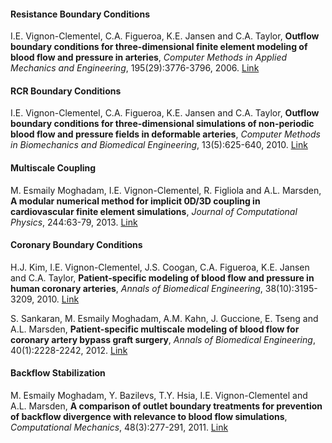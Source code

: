 #### Resistance Boundary Conditions

I.E. Vignon-Clementel, C.A. Figueroa, K.E. Jansen and C.A. Taylor, **Outflow boundary conditions for three-dimensional finite element modeling of blood flow and pressure in arteries**, _Computer Methods in Applied Mechanics and Engineering_, 195(29):3776-3796, 2006. [Link](http://www.sciencedirect.com/science/article/pii/S0045782505002586)

#### RCR Boundary Conditions

I.E. Vignon-Clementel, C.A. Figueroa, K.E. Jansen and C.A. Taylor, **Outflow boundary conditions for three-dimensional simulations of non-periodic blood flow and pressure fields in deformable arteries**, _Computer Methods in Biomechanics and Biomedical Engineering_, 13(5):625-640, 2010. [Link](http://www.tandfonline.com/doi/abs/10.1080/10255840903413565#.VCdsQ3Wx3UY)

#### Multiscale Coupling

M. Esmaily Moghadam, I.E. Vignon-Clementel, R. Figliola and A.L. Marsden, **A modular numerical method for implicit 0D/3D coupling in cardiovascular finite element simulations**, _Journal of Computational Physics_, 244:63-79, 2013. [Link](http://www.sciencedirect.com/science/article/pii/S0021999112004202)

#### Coronary Boundary Conditions

H.J. Kim, I.E. Vignon-Clementel, J.S. Coogan, C.A. Figueroa, K.E. Jansen and C.A. Taylor, **Patient-specific modeling of blood flow and pressure in human coronary arteries**, _Annals of Biomedical Engineering_, 38(10):3195-3209, 2010. [Link](http://link.springer.com/article/10.1007/s10439-010-0083-6#page-1)

S. Sankaran, M. Esmaily Moghadam, A.M. Kahn, J. Guccione, E. Tseng and A.L. Marsden, **Patient-specific multiscale modeling of blood flow for coronary artery bypass graft surgery**, _Annals of Biomedical Engineering_, 40(1):2228-2242, 2012. [Link](http://link.springer.com/article/10.1007/s10439-012-0579-3#page-1)

#### Backflow Stabilization

M. Esmaily Moghadam, Y. Bazilevs, T.Y. Hsia, I.E. Vignon-Clementel and A.L. Marsden, **A comparison of outlet boundary treatments for prevention of backflow divergence with relevance to blood flow simulations**, _Computational Mechanics_, 48(3):277-291, 2011. [Link](http://link.springer.com/article/10.1007/s00466-011-0599-0#page-1)
